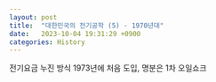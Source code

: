 ```yaml
---
layout: post
title:  "대한민국의 전기공학 (5) - 1970년대"
date:   2023-10-04 19:31:29 +0900
categories: History
---
```


전기요금 누진 방식 1973년에 처음 도입, 명분은 1차 오일쇼크